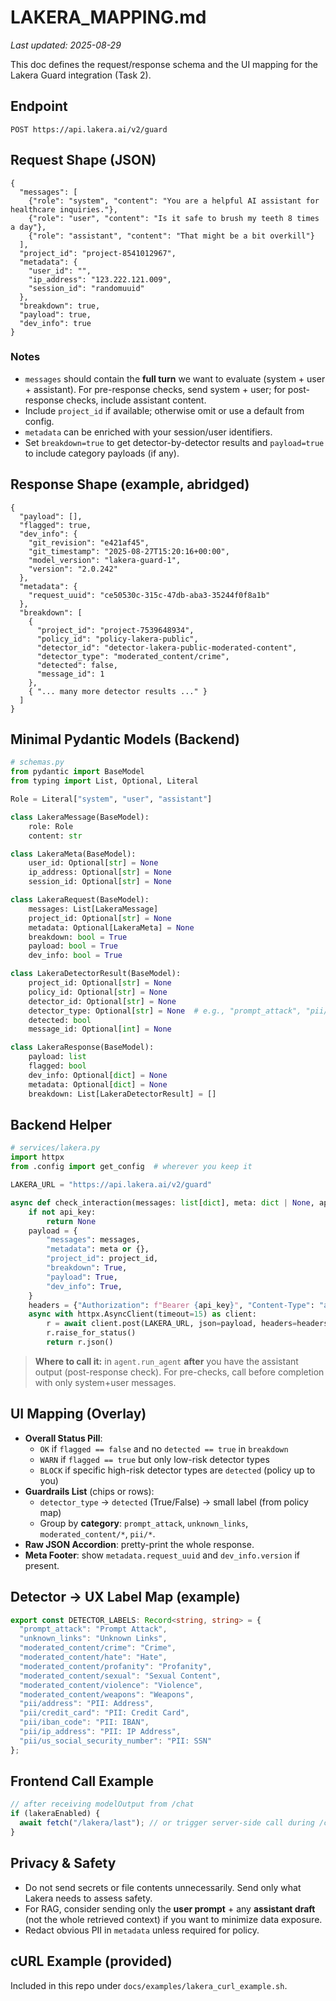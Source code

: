 # LAKERA_MAPPING.md
_Last updated: 2025-08-29_

This doc defines the request/response schema and the UI mapping for the Lakera Guard integration (Task 2).

## Endpoint
`POST https://api.lakera.ai/v2/guard`

## Request Shape (JSON)
```jsonc
{
  "messages": [
    {"role": "system", "content": "You are a helpful AI assistant for healthcare inquiries."},
    {"role": "user", "content": "Is it safe to brush my teeth 8 times a day"},
    {"role": "assistant", "content": "That might be a bit overkill"}
  ],
  "project_id": "project-8541012967",
  "metadata": {
    "user_id": "",
    "ip_address": "123.222.121.009",
    "session_id": "randomuuid"
  },
  "breakdown": true,
  "payload": true,
  "dev_info": true
}
```

### Notes
- `messages` should contain the **full turn** we want to evaluate (system + user + assistant). For pre-response checks, send system + user; for post-response checks, include assistant content.
- Include `project_id` if available; otherwise omit or use a default from config.
- `metadata` can be enriched with your session/user identifiers.
- Set `breakdown=true` to get detector-by-detector results and `payload=true` to include category payloads (if any).

## Response Shape (example, abridged)
```jsonc
{
  "payload": [],
  "flagged": true,
  "dev_info": {
    "git_revision": "e421af45",
    "git_timestamp": "2025-08-27T15:20:16+00:00",
    "model_version": "lakera-guard-1",
    "version": "2.0.242"
  },
  "metadata": {
    "request_uuid": "ce50530c-315c-47db-aba3-35244f0f8a1b"
  },
  "breakdown": [
    {
      "project_id": "project-7539648934",
      "policy_id": "policy-lakera-public",
      "detector_id": "detector-lakera-public-moderated-content",
      "detector_type": "moderated_content/crime",
      "detected": false,
      "message_id": 1
    },
    { "... many more detector results ..." }
  ]
}
```

## Minimal Pydantic Models (Backend)
```python
# schemas.py
from pydantic import BaseModel
from typing import List, Optional, Literal

Role = Literal["system", "user", "assistant"]

class LakeraMessage(BaseModel):
    role: Role
    content: str

class LakeraMeta(BaseModel):
    user_id: Optional[str] = None
    ip_address: Optional[str] = None
    session_id: Optional[str] = None

class LakeraRequest(BaseModel):
    messages: List[LakeraMessage]
    project_id: Optional[str] = None
    metadata: Optional[LakeraMeta] = None
    breakdown: bool = True
    payload: bool = True
    dev_info: bool = True

class LakeraDetectorResult(BaseModel):
    project_id: Optional[str] = None
    policy_id: Optional[str] = None
    detector_id: Optional[str] = None
    detector_type: Optional[str] = None  # e.g., "prompt_attack", "pii/ip_address"
    detected: bool
    message_id: Optional[int] = None

class LakeraResponse(BaseModel):
    payload: list
    flagged: bool
    dev_info: Optional[dict] = None
    metadata: Optional[dict] = None
    breakdown: List[LakeraDetectorResult] = []
```

## Backend Helper
```python
# services/lakera.py
import httpx
from .config import get_config  # wherever you keep it

LAKERA_URL = "https://api.lakera.ai/v2/guard"

async def check_interaction(messages: list[dict], meta: dict | None, api_key: str | None, project_id: str | None = None):
    if not api_key:
        return None
    payload = {
        "messages": messages,
        "metadata": meta or {},
        "project_id": project_id,
        "breakdown": True,
        "payload": True,
        "dev_info": True,
    }
    headers = {"Authorization": f"Bearer {api_key}", "Content-Type": "application/json"}
    async with httpx.AsyncClient(timeout=15) as client:
        r = await client.post(LAKERA_URL, json=payload, headers=headers)
        r.raise_for_status()
        return r.json()
```

> **Where to call it:** in `agent.run_agent` **after** you have the assistant output (post-response check). For pre-checks, call before completion with only system+user messages.

## UI Mapping (Overlay)
- **Overall Status Pill**: 
  - `OK` if `flagged == false` and no `detected == true` in `breakdown`
  - `WARN` if `flagged == true` but only low-risk detector types
  - `BLOCK` if specific high-risk detector types are `detected` (policy up to you)
- **Guardrails List** (chips or rows):
  - `detector_type` → `detected` (True/False) → small label (from policy map)
  - Group by **category**: `prompt_attack`, `unknown_links`, `moderated_content/*`, `pii/*`.
- **Raw JSON Accordion**: pretty-print the whole response.
- **Meta Footer**: show `metadata.request_uuid` and `dev_info.version` if present.

## Detector → UX Label Map (example)
```ts
export const DETECTOR_LABELS: Record<string, string> = {
  "prompt_attack": "Prompt Attack",
  "unknown_links": "Unknown Links",
  "moderated_content/crime": "Crime",
  "moderated_content/hate": "Hate",
  "moderated_content/profanity": "Profanity",
  "moderated_content/sexual": "Sexual Content",
  "moderated_content/violence": "Violence",
  "moderated_content/weapons": "Weapons",
  "pii/address": "PII: Address",
  "pii/credit_card": "PII: Credit Card",
  "pii/iban_code": "PII: IBAN",
  "pii/ip_address": "PII: IP Address",
  "pii/us_social_security_number": "PII: SSN"
};
```

## Frontend Call Example
```ts
// after receiving modelOutput from /chat
if (lakeraEnabled) {
  await fetch("/lakera/last"); // or trigger server-side call during /chat and then poll /lakera/last
}
```

## Privacy & Safety
- Do not send secrets or file contents unnecessarily. Send only what Lakera needs to assess safety.
- For RAG, consider sending only the **user prompt** + any **assistant draft** (not the whole retrieved context) if you want to minimize data exposure.
- Redact obvious PII in `metadata` unless required for policy.

## cURL Example (provided)
Included in this repo under `docs/examples/lakera_curl_example.sh`.
